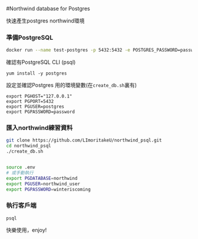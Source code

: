 #Northwind database for Postgres

快速產生postgres northwind環境

### 準備PostgreSQL

```bash
docker run --name test-postgres -p 5432:5432 -e POSTGRES_PASSWORD=password -d postgres
```

確認有PostgreSQL CLI (psql)
```
yum install -y postgres
```


設定並確認Postgres 用的環境變數(在`create_db.sh`裏有)
```
export PGHOST="127.0.0.1"
export PGPORT=5432
export PGUSER=postgres
export PGPASSWORD=password
```

### 匯入northwind練習資料
```bash
git clone https://github.com/LImoritakeU/northwind_psql.git
cd northwind_psql
./create_db.sh


source .env
# 或手動執行
export PGDATABASE=northwind
export PGUSER=northwind_user
export PGPASSWORD=winteriscoming

```

### 執行客戶端
```
psql
```

快樂使用，enjoy!

